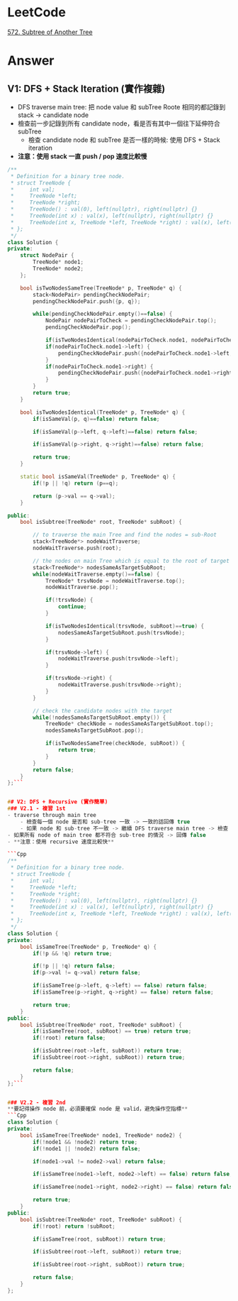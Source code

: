 # LeetCode
[572. Subtree of Another Tree](https://leetcode.com/problems/subtree-of-another-tree/)

# Answer
## V1: DFS + Stack Iteration (實作複雜)
- DFS traverse main tree: 把 node value 和 subTree Roote 相同的都記錄到 stack -> candidate node
- 檢查前一步記錄到所有 candidate node，看是否有其中一個往下延伸符合 subTree
	- 檢查 candidate node 和 subTree 是否一樣的時候: 使用 DFS + Stack iteration
- **注意：使用 stack 一直 push / pop 速度比較慢**
```Cpp
/**
 * Definition for a binary tree node.
 * struct TreeNode {
 *     int val;
 *     TreeNode *left;
 *     TreeNode *right;
 *     TreeNode() : val(0), left(nullptr), right(nullptr) {}
 *     TreeNode(int x) : val(x), left(nullptr), right(nullptr) {}
 *     TreeNode(int x, TreeNode *left, TreeNode *right) : val(x), left(left), right(right) {}
 * };
 */
class Solution {
private:
    struct NodePair {
        TreeNode* node1;
        TreeNode* node2;
    };

    bool isTwoNodesSameTree(TreeNode* p, TreeNode* q) {
        stack<NodePair> pendingCheckNodePair;
        pendingCheckNodePair.push({p, q});

        while(pendingCheckNodePair.empty()==false) {
            NodePair nodePairToCheck = pendingCheckNodePair.top();
            pendingCheckNodePair.pop();

            if(isTwoNodesIdentical(nodePairToCheck.node1, nodePairToCheck.node2)==false) return false;
            if(nodePairToCheck.node1->left) {
                pendingCheckNodePair.push({nodePairToCheck.node1->left, nodePairToCheck.node2->left});
            }
            if(nodePairToCheck.node1->right) {
                pendingCheckNodePair.push({nodePairToCheck.node1->right, nodePairToCheck.node2->right});
            }
        }
        return true;
    }

    bool isTwoNodesIdentical(TreeNode* p, TreeNode* q) {
        if(isSameVal(p, q)==false) return false;

        if(isSameVal(p->left, q->left)==false) return false;

        if(isSameVal(p->right, q->right)==false) return false;

        return true;
    }

    static bool isSameVal(TreeNode* p, TreeNode* q) {
        if(!p || !q) return (p==q);

        return (p->val == q->val);
    }

public:
    bool isSubtree(TreeNode* root, TreeNode* subRoot) {

        // to traverse the main Tree and find the nodes = sub-Root
        stack<TreeNode*> nodeWaitTraverse;
        nodeWaitTraverse.push(root);

        // the nodes on main Tree which is equal to the root of target sub-tree
        stack<TreeNode*> nodesSameAsTargetSubRoot;
        while(nodeWaitTraverse.empty()==false) {
            TreeNode* trsvNode = nodeWaitTraverse.top();
            nodeWaitTraverse.pop();

            if(!trsvNode) {
                continue;
            }

            if(isTwoNodesIdentical(trsvNode, subRoot)==true) {
                nodesSameAsTargetSubRoot.push(trsvNode);
            }

            if(trsvNode->left) {
                nodeWaitTraverse.push(trsvNode->left);
            }

            if(trsvNode->right) {
                nodeWaitTraverse.push(trsvNode->right);
            }
        }

        // check the candidate nodes with the target
        while(!nodesSameAsTargetSubRoot.empty()) {
            TreeNode* checkNode = nodesSameAsTargetSubRoot.top();
            nodesSameAsTargetSubRoot.pop();

            if(isTwoNodesSameTree(checkNode, subRoot)) {
                return true;
            }
        }
        return false;
    }
};``` 


## V2: DFS + Recursive (實作簡單)
### V2.1 - 複習 1st
- traverse through main tree
	- 檢查每一個 node 是否和 sub-tree 一致 -> 一致的話回傳 true
	- 如果 node 和 sub-tree 不一致 -> 繼續 DFS traverse main tree -> 檢查 child node 是否和 sub-tree 一致
- 如果所有 node of main tree 都不符合 sub-tree 的情況 -> 回傳 false
- **注意：使用 recursive 速度比較快**

```Cpp
/**
 * Definition for a binary tree node.
 * struct TreeNode {
 *     int val;
 *     TreeNode *left;
 *     TreeNode *right;
 *     TreeNode() : val(0), left(nullptr), right(nullptr) {}
 *     TreeNode(int x) : val(x), left(nullptr), right(nullptr) {}
 *     TreeNode(int x, TreeNode *left, TreeNode *right) : val(x), left(left), right(right) {}
 * };
 */
class Solution {
private:
    bool isSameTree(TreeNode* p, TreeNode* q) {
        if(!p && !q) return true;

        if(!p || !q) return false;
        if(p->val != q->val) return false;

        if(isSameTree(p->left, q->left) == false) return false;
        if(isSameTree(p->right, q->right) == false) return false;

        return true;
    }
public:
    bool isSubtree(TreeNode* root, TreeNode* subRoot) {
        if(isSameTree(root, subRoot) == true) return true;
        if(!root) return false;

        if(isSubtree(root->left, subRoot)) return true;
        if(isSubtree(root->right, subRoot)) return true;

        return false;
    }
};```


### V2.2 - 複習 2nd
**要記得操作 node 前，必須要確保 node 是 valid，避免操作空指標**
```Cpp
class Solution {
private:
    bool isSameTree(TreeNode* node1, TreeNode* node2) {
        if(!node1 && !node2) return true;
        if(!node1 || !node2) return false;

        if(node1->val != node2->val) return false;

        if(isSameTree(node1->left, node2->left) == false) return false;

        if(isSameTree(node1->right, node2->right) == false) return false;

        return true;
    }
public:
    bool isSubtree(TreeNode* root, TreeNode* subRoot) {
        if(!root) return !subRoot;

        if(isSameTree(root, subRoot)) return true;

        if(isSubtree(root->left, subRoot)) return true;

        if(isSubtree(root->right, subRoot)) return true;

        return false;
    }
};
```